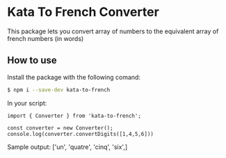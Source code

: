 # Kata To French Converter

This package lets you convert array of numbers to the equivalent array of french numbers (in words)

## How to use

Install the package with the following comand:

```bash
$ npm i --save-dev kata-to-french
```

In your script:

```
import { Converter } from 'kata-to-french';

const converter = new Converter();
console.log(converter.convertDigits([1,4,5,6]))
```

Sample output: ['un', 'quatre', 'cinq', 'six',]
